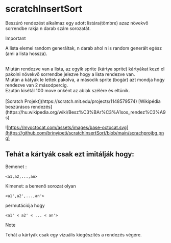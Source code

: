 # scratchInsertSort


Beszúró rendezést alkalmaz egy adott listára(tömbre) azaz növekvő sorrendbe rakja n darab szám sorozatát.<br>
> [!Important]
> A lista elemei random generáltak, n darab ahol n is random generált egész (ami a lista hossza).
<br>
Miután rendezve van a lista,
az egyik sprite (kártya sprite) kártyákat kezd el pakolni növekvő sorrendbe jelezve hogy a lista rendezve van.
<br>
Miután a kátyák le lettek pakolva, a második sprite (bogár) azt mondja hogy rendezve van 2 másodpercig.
<br>
Ezután kisétál 100 move onként az ablak szélére és eltünik.
<br>
<br>
[Scratch Projekt](https://scratch.mit.edu/projects/1148579574)
[Wikipédia beszúrásos rendezés](https://hu.wikipedia.org/wiki/Besz%C3%BAr%C3%A1sos_rendez%C3%A9s)

![https://myoctocat.com/assets/images/base-octocat.svg](https://github.com/brinyipeti/scratchInsertSort/blob/main/scrachprojbg.png)
## Tehát a kártyák csak ezt imitálják hogy:


Bemenet : 
```
<a1,a2,...,an>
```
Kimenet: a bemenő sorozat olyan 
```
<a1',a2',...,an'>
```
permutációja hogy
```
<a1' < a2' < ... < an'>
```


> [!NOTE]
> Tehát a kártyák csak egy vizuális kiegészítés a rendezés végére.

